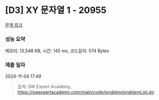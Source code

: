 # [D3] XY 문자열 1 - 20955 

[문제 링크](https://swexpertacademy.com/main/code/problem/problemDetail.do?contestProbId=AY_gm8_6NjcDFAVF) 

### 성능 요약

메모리: 13,548 KB, 시간: 145 ms, 코드길이: 574 Bytes

### 제출 일자

2024-11-04 17:49



> 출처: SW Expert Academy, https://swexpertacademy.com/main/code/problem/problemList.do
